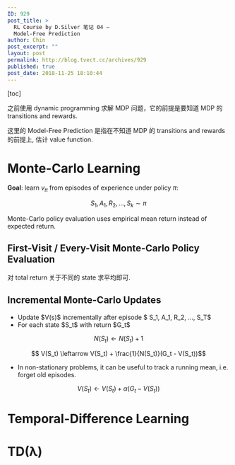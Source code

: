 ```yaml
---
ID: 929
post_title: >
  RL Course by D.Silver 笔记 04 –
  Model-Free Prediction
author: Chin
post_excerpt: ""
layout: post
permalink: http://blog.tvect.cc/archives/929
published: true
post_date: 2018-11-25 18:10:44
---
```

[toc]

之前使用 dynamic programming 求解 MDP 问题，它的前提是要知道 MDP 的 transitions and rewards.

这里的 Model-Free Prediction 是指在不知道 MDP 的 transitions and rewards 的前提上, 估计 value function.

<!--more-->

<h1>Monte-Carlo Learning</h1>

<strong>Goal</strong>: learn $v_\pi$ from episodes of experience under policy $\pi$:

$$ S_1, A_1, R_2, ...,  S_k \sim \pi $$

Monte-Carlo policy evaluation uses empirical mean return instead of expected return.

<h2>First-Visit / Every-Visit Monte-Carlo Policy Evaluation</h2>

对 total return 关于不同的 state 求平均即可.

<h2>Incremental Monte-Carlo Updates</h2>

<ul>
<li>Update $V(s)$ incrementally after episode $ S_1, A_1, R_2, ..., S_T$</li>
<li>For each state $S_t$ with return $G_t$</li>
</ul>

$$ N(S_t) \leftarrow N(S_t) + 1 $$

$$ V(S_t) \leftarrow V(S_t) + \frac{1}{N(S_t)}(G_t - V(S_t))$$

<ul>
<li>In non-stationary problems, it can be useful to track a running mean, i.e. forget old episodes.</li>
</ul>

$$ V(S_t) \leftarrow V(S_t) + \alpha (G_t - V(S_t))$$

<h1>Temporal-Difference Learning</h1>

<h1>TD(λ)</h1>